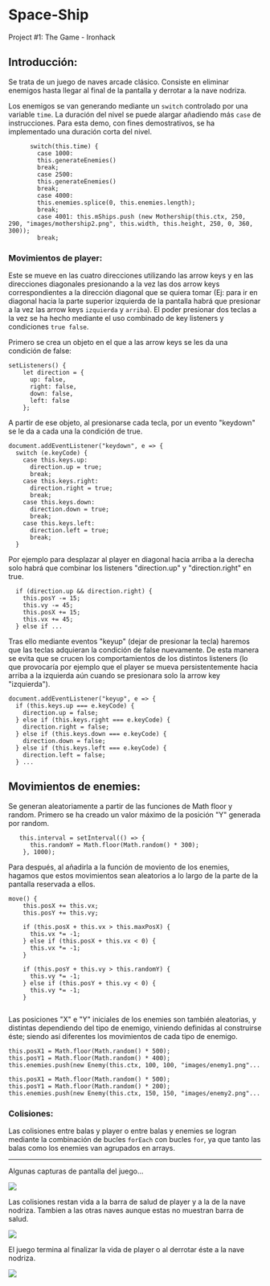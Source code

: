 # Space-Ship

Project #1: The Game - Ironhack

## Introducción:

Se trata de un juego de naves arcade clásico. Consiste en eliminar enemigos hasta llegar al final de la pantalla y derrotar a la nave nodriza.

Los enemigos se van generando mediante un ```switch``` controlado por una variable ```time```. La duración del nivel se puede alargar añadiendo más ```case``` de instrucciones. Para esta demo, con fines demostrativos, se ha implementado una duración corta del nivel.

```
      switch(this.time) {
        case 1000:
        this.generateEnemies()
        break;
        case 2500:
        this.generateEnemies()
        break;
        case 4000:
        this.enemies.splice(0, this.enemies.length);
        break;
        case 4001: this.mShips.push (new Mothership(this.ctx, 250, 290, "images/mothership2.png", this.width, this.height, 250, 0, 360, 300));
        break;
```

### Movimientos de player:

Este se mueve en las cuatro direcciones utilizando las arrow keys y en las direcciones diagonales presionando a la vez las dos arrow keys correspondientes a la dirección diagonal que se quiera tomar (Ej: para ir en diagonal hacia la parte superior izquierda de la pantalla habrá que presionar a la vez las arrow keys ```izquierda``` y ```arriba```). El poder presionar dos teclas a la vez se ha hecho mediante el uso combinado de key listeners y condiciones ```true false```. 

Primero se crea un objeto en el que a las arrow keys se les da una condición de false:
```
setListeners() {
    let direction = {
      up: false,
      right: false,
      down: false,
      left: false
    };
```
A partir de ese objeto, al presionarse cada tecla, por un evento "keydown" se le da a cada una la condición de true.
 

    document.addEventListener("keydown", e => {
      switch (e.keyCode) {
        case this.keys.up:
          direction.up = true;
          break;
        case this.keys.right:
          direction.right = true;
          break;
        case this.keys.down:
          direction.down = true;
          break;
        case this.keys.left:
          direction.left = true;
          break;
      }


Por ejemplo para desplazar al player en diagonal hacia arriba a la derecha solo habrá que combinar los listeners "direction.up" y "direction.right" en true.

      if (direction.up && direction.right) {
        this.posY -= 15;
        this.vy -= 45;
        this.posX += 15;
        this.vx += 45;
      } else if ...


Tras ello mediante eventos "keyup" (dejar de presionar la tecla) haremos que las teclas adquieran la condición de false nuevamente. De esta manera se evita que se crucen los comportamientos de los distintos listeners (lo que provocaría por ejemplo que el player se mueva persistentemente hacia arriba a la izquierda aún cuando se presionara solo la arrow key "izquierda").

    document.addEventListener("keyup", e => {
      if (this.keys.up === e.keyCode) {
        direction.up = false;
      } else if (this.keys.right === e.keyCode) {
        direction.right = false;
      } else if (this.keys.down === e.keyCode) {
        direction.down = false;
      } else if (this.keys.left === e.keyCode) {
        direction.left = false;
      } ...


## Movimientos de enemies:

Se generan aleatoriamente a partir de las funciones de Math floor y random. Primero se ha creado un valor máximo de la posición "Y" generada por random.
```
   this.interval = setInterval(() => {
      this.randomY = Math.floor(Math.random() * 300);
    }, 1000);
```

Para después, al añadirla a la función de moviento de los enemies, hagamos que estos movimientos sean aleatorios a lo largo de la parte de la pantalla reservada a ellos.

```
move() {
    this.posX += this.vx;
    this.posY += this.vy;

    if (this.posX + this.vx > this.maxPosX) {
      this.vx *= -1;
    } else if (this.posX + this.vx < 0) {
      this.vx *= -1;
    }

    if (this.posY + this.vy > this.randomY) {
      this.vy *= -1;
    } else if (this.posY + this.vy < 0) {
      this.vy *= -1;
    }
    
 ```
 
Las posiciones "X" e "Y" iniciales de los enemies son también aleatorias, y distintas dependiendo del tipo de enemigo, viniendo definidas al construirse éste; siendo así diferentes los movimientos de cada tipo de enemigo.

    this.posX1 = Math.floor(Math.random() * 500);
    this.posY1 = Math.floor(Math.random() * 400);
    this.enemies.push(new Enemy(this.ctx, 100, 100, "images/enemy1.png"...
      
    this.posX1 = Math.floor(Math.random() * 500);
    this.posY1 = Math.floor(Math.random() * 200);
    this.enemies.push(new Enemy(this.ctx, 150, 150, "images/enemy2.png"...
 
### Colisiones:

Las colisiones entre balas y player o entre balas y enemies se logran mediante la combinación de bucles ```forEach``` con bucles ```for```, ya que tanto las balas como los enemies van agrupados en arrays.



--------------------------------------------------------------

Algunas capturas de pantalla del juego...
 
<img src="https://github.com/Javi-L/Space-Ship/raw/master/screenshots/battle.png" style="max-width:100%;">


Las colisiones restan vida a la barra de salud de player y a la de la nave nodriza. Tambien a las otras naves aunque estas no muestran barra de salud.

<img src="https://github.com/Javi-L/Space-Ship/raw/master/screenshots/nodriza.png" style="max-width:100%;">


El juego termina al finalizar la vida de player o al derrotar éste a la nave nodriza.

<img src="https://github.com/Javi-L/Space-Ship/raw/master/screenshots/levelup.png" style="max-width:100%;">

